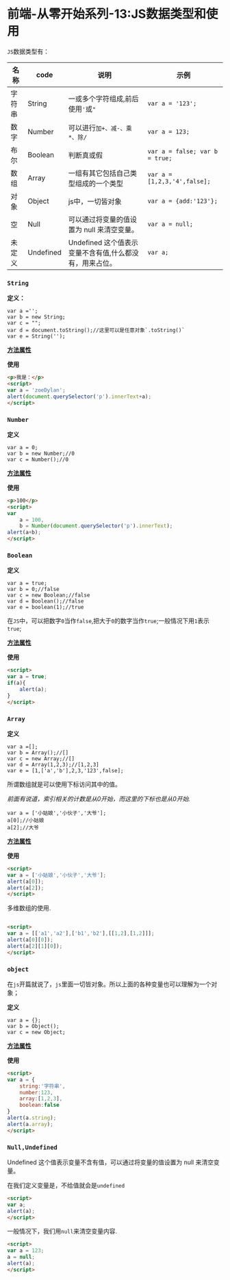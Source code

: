 # 前端-从零开始系列-13:JS数据类型和使用

`JS`数据类型有：

名称|code|说明|示例
---|---|---|---
字符串|String|一或多个字符组成,前后使用`'`或`"`|`var a = '123';`
数字|Number|可以进行`加+、减-、乘*、除/`|`var a = 123;`
布尔|Boolean|判断真或假|`var a = false; var b = true;`
数组|Array|一组有其它包括自己类型组成的一个类型|`var a = [1,2,3,'4',false];`
对象|Object|js中，一切皆对象|`var a = {add:'123'};`
空|Null|可以通过将变量的值设置为 null 来清空变量。|`var a = null;`
未定义|Undefined|Undefined 这个值表示变量不含有值,什么都没有，用来占位。|`var a;`


### `String`

**定义：**
```
var a ='';
var b = new String;
var c = "";
var d = document.toString();//这里可以是任意对象`.toString()`
var e = String('');
``` 

**[方法属性](http://www.w3school.com.cn/jsref/jsref_obj_string.asp)**

**使用**
```html
<p>我是：</p>
<script>
var a = 'zoeDylan';
alert(document.querySelector('p').innerText+a);
</script>
```

### `Number`

**定义**
```
var a = 0;
var b = new Number;//0
var c = Number();//0
```

**[方法属性](http://www.w3school.com.cn/jsref/jsref_obj_number.asp)**

**使用**

```html
<p>100</p>
<script>
var 
    a = 100,
    b = Number(document.querySelector('p').innerText);
alert(a+b);
</script>
```

### `Boolean`

**定义**
```
var a = true;
var b = 0;//false
var c = new Boolean;//false
var d = Boolean();//false
var e = boolean(1);//true
```
在`JS`中，可以把数字`0`当作`false`,把大于`0`的数字当作`true`;一般情况下用`1`表示`true`;

**[方法属性](http://www.w3school.com.cn/jsref/jsref_obj_boolean.asp)**

**使用**

```html
<script>
var a = true;
if(a){
	alert(a);
}
</script>
```

### `Array`
**定义**

```
var a =[];
var b = Array();//[]
var c = new Array;//[]
var d = Array(1,2,3);//[1,2,3]
var e = [1,['a','b'],2,3,'123',false];
```

所谓数组就是可以使用下标访问其中的值。

*前面有说道，索引相关的计数是从0开始，而这里的下标也是从0开始.*

```
var a = ['小姑娘','小伙子','大爷'];
a[0];//小姑娘
a[2];//大爷
```

**[方法属性](http://www.w3school.com.cn/jsref/jsref_obj_array.asp)**

**使用**

```html
<script>
var a = ['小姑娘','小伙子','大爷'];
alert(a[0]);
alert(a[2]);
</script>
```
多维数组的使用.

```html

<script>
var a = [['a1','a2'],['b1','b2'],[[1,2],[1,2]]];
alert(a[0][0]);
alert(a[2][1][0]);
</script>
```

### `object`

在`js`开篇就说了，`js`里面一切皆对象。所以上面的各种变量也可以理解为一个对象；

**定义**

```
var a = {};
var b = Object();
var c = new Object;
```

**[方法属性](https://developer.mozilla.org/zh-CN/docs/Web/JavaScript/Reference/Global_Objects/Object)**

**使用**

```html
<script>
var a = {
	string:'字符串',
    number:123,
    array:[1,2,3],
    boolean:false
}
alert(a.string);
alert(a.array);
</script>
```

### `Null,Undefined`
Undefined 这个值表示变量不含有值，可以通过将变量的值设置为 null 来清空变量。

在我们定义变量是，不给值就会是`undefined`

```html
<script>
var a;
alert(a);
</script>
```
一般情况下，我们用`null`来清空变量内容.

```html
<script>
var a = 123;
a = null;
alert(a);
</script>
``` 
